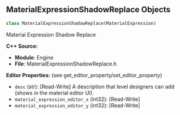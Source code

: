 ## MaterialExpressionShadowReplace Objects

```python
class MaterialExpressionShadowReplace(MaterialExpression)
```

Material Expression Shadow Replace

**C++ Source:**

- **Module**: Engine
- **File**: MaterialExpressionShadowReplace.h

**Editor Properties:** (see get_editor_property/set_editor_property)

- ``desc`` (str):  [Read-Write] A description that level designers can add (shows in the material editor UI).
- ``material_expression_editor_x`` (int32):  [Read-Write]
- ``material_expression_editor_y`` (int32):  [Read-Write]

<a id="unreal.MaterialExpressionSign"></a>